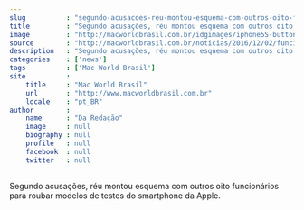 ```yaml
---
slug          : "segundo-acusacoes-reu-montou-esquema-com-outros-oito-funcionarios-para-roubar-modelos-de-testes-do-smartphone-da-apple"
title         : "Segundo acusações, réu montou esquema com outros oito funcionários para roubar modelos de testes do smartphone da Apple."
image         : "http://macworldbrasil.com.br/idgimages/iphone5S-button_625.jpg"
source        : "http://macworldbrasil.com.br/noticias/2016/12/02/funcionario-de-parceira-da-apple-e-preso-por-roubar-5-700-iphones/"
description   : "Segundo acusações, réu montou esquema com outros oito funcionários para roubar modelos de testes do smartphone da Apple."
categories    : ['news']
tags          : ['Mac World Brasil']
site          :
    title     : "Mac World Brasil"
    url       : "http://www.macworldbrasil.com.br"
    locale    : "pt_BR"
author        :
    name      : "Da Redação"
    image     : null
    biography : null
    profile   : null
    facebook  : null
    twitter   : null
---
```


Segundo acusações, réu montou esquema com outros oito funcionários para roubar modelos de testes do smartphone da Apple.

